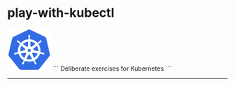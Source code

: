 # play-with-kubectl
<img src="https://github.com/adil1806/play-with-kubectl/blob/master/kubernetes-logo/logo_with_border.png"  width="100">
```
Deliberate exercises for Kubernetes
```

----
